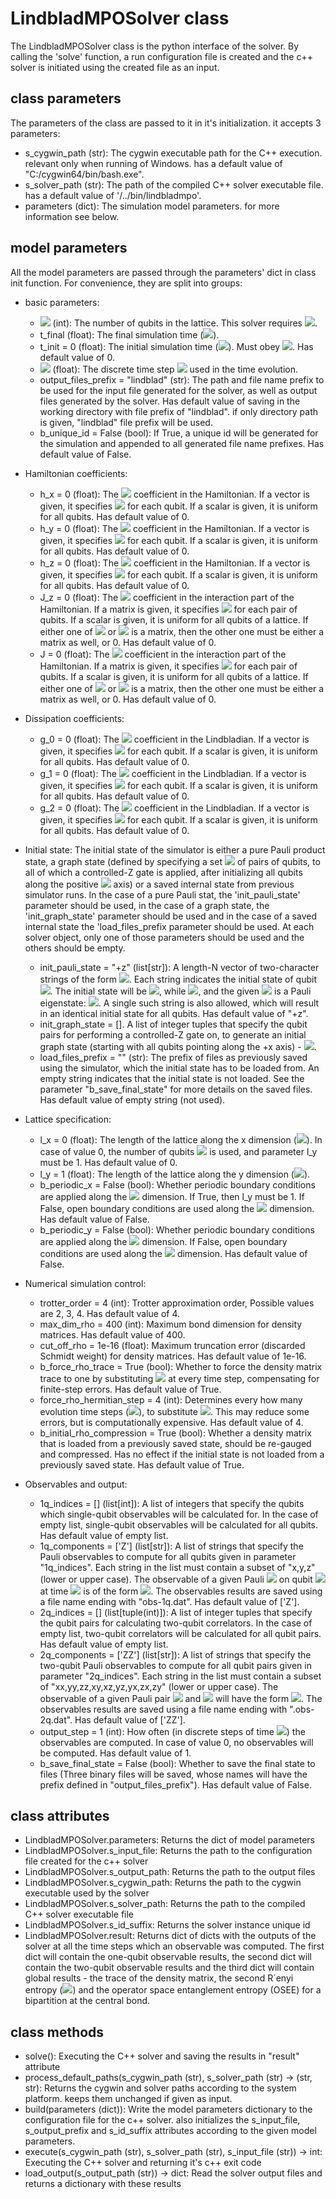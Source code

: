 # LindbladMPOSolver class

The LindbladMPOSolver class is the python interface of the solver. By calling the 'solve' function, a run configuration file is created and the c++ solver is initiated using the created file as an input.

## class parameters

The parameters of the class are passed to it in it's initialization. it accepts 3 parameters:

* s_cygwin_path (str): The cygwin executable path for the C++ execution. relevant only when running of Windows. has a default value of "C:/cygwin64/bin/bash.exe".
* s_solver_path (str): The path of the compiled C++ solver executable file. has a default value of '/../bin/lindbladmpo'.
* parameters (dict): The simulation model parameters. for more information see below.

## model parameters

All the model parameters are passed through the parameters' dict in class init function. For convenience, they are split into groups:

* basic parameters:
    * <img src="https://render.githubusercontent.com/render/math?math=N"> (int): The number of qubits in the lattice. This solver requires <img src="https://render.githubusercontent.com/render/math?math=N >2">.
    * t_final (float): The final simulation time (<img src="https://render.githubusercontent.com/render/math?math=t_f">).
    * t_init = 0 (float): The initial simulation time (<img src="https://render.githubusercontent.com/render/math?math=t_0">). Must obey <img src="https://render.githubusercontent.com/render/math?math=t_0 \le t_f">. Has default value of 0.
    * <img src="https://render.githubusercontent.com/render/math?math=tau"> (float): The discrete time step <img src="https://render.githubusercontent.com/render/math?math=tau"> used in the time evolution.
    * output_files_prefix = "lindblad" (str): The path and file name prefix to be used for the input file generated for the solver, as well as output files generated by the solver. Has default value of saving in the working directory with file prefix of "lindblad". if only directory path is given, "lindblad" file prefix will be used.
    * b_unique_id = False (bool): If True, a unique id will be generated for the simulation and appended to all generated file name prefixes. Has default value of False.
* Hamiltonian coefficients:
    * h_x = 0 (float): The <img src="https://render.githubusercontent.com/render/math?math=h_{x,i}"> coefficient in the Hamiltonian. If a vector is given, it specifies <img src="https://render.githubusercontent.com/render/math?math=h_{x,i}"> for each qubit. If a scalar is given, it is uniform for all qubits. Has default value of 0.
    * h_y = 0 (float): The <img src="https://render.githubusercontent.com/render/math?math=h_{y,i}"> coefficient in the Hamiltonian. If a vector is given, it specifies <img src="https://render.githubusercontent.com/render/math?math=h_{y,i}"> for each qubit. If a scalar is given, it is uniform for all qubits. Has default value of 0.
    * h_z = 0 (float): The <img src="https://render.githubusercontent.com/render/math?math=h_{z,i}"> coefficient in the Hamiltonian. If a vector is given, it specifies <img src="https://render.githubusercontent.com/render/math?math=h_{z,i}"> for each qubit. If a scalar is given, it is uniform for all qubits. Has default value of 0.
    * J_z = 0 (float): The <img src="https://render.githubusercontent.com/render/math?math=J^z_{ij}"> coefficient in the interaction part of the Hamiltonian. If a matrix is given, it specifies <img src="https://render.githubusercontent.com/render/math?math=J^z_{ij}"> for each pair of qubits. If a scalar is given, it is uniform for all qubits of a lattice. If either one of <img src="https://render.githubusercontent.com/render/math?math=J"> or <img src="https://render.githubusercontent.com/render/math?math=J_z"> is a matrix, then the other one must be either a matrix as well, or 0. Has default value of 0.
    * J = 0 (float): The <img src="https://render.githubusercontent.com/render/math?math=J_{ij}"> coefficient in the interaction part of the Hamiltonian. If a matrix is given, it specifies <img src="https://render.githubusercontent.com/render/math?math=J_{ij}"> for each pair of qubits. If a scalar is given, it is uniform for all qubits of a lattice. If either one of <img src="https://render.githubusercontent.com/render/math?math=J"> or <img src="https://render.githubusercontent.com/render/math?math=J_z"> is a matrix, then the other one must be either a matrix as well, or 0. Has default value of 0.
* Dissipation coefficients:
    * g_0 = 0 (float): The <img src="https://render.githubusercontent.com/render/math?math=g_{0,i}"> coefficient in the Lindbladian. If a vector is given, it specifies <img src="https://render.githubusercontent.com/render/math?math=g_{0,i}"> for each qubit. If a scalar is given, it is uniform for all qubits. Has default value of 0.
    * g_1 = 0 (float): The <img src="https://render.githubusercontent.com/render/math?math=g_{1,i}"> coefficient in the Lindbladian. If a vector is given, it specifies <img src="https://render.githubusercontent.com/render/math?math=g_{1,i}"> for each qubit. If a scalar is given, it is uniform for all qubits. Has default value of 0.
    * g_2 = 0 (float): The <img src="https://render.githubusercontent.com/render/math?math=g_{2,i}"> coefficient in the Lindbladian. If a vector is given, it specifies <img src="https://render.githubusercontent.com/render/math?math=g_{2,i}"> for each qubit. If a scalar is given, it is uniform for all qubits. Has default value of 0.
* Initial state:
    The initial state of the simulator is either a pure Pauli product state, a graph state (defined by specifying a set <img src="https://render.githubusercontent.com/render/math?math=V"> of pairs of qubits, to all of which a controlled-Z gate is applied, after initializing all qubits along the positive <img src="https://render.githubusercontent.com/render/math?math=x"> axis) or a saved internal state from previous simulator runs.
    In the case of a pure Pauli stat, the 'init_pauli_state' parameter should be used, in the case of a graph state, the 'init_graph_state' parameter should be used and in the case of a saved internal state the 'load_files_prefix parameter should be used. At each solver object, only one of those parameters should be used and the others should be empty.

    * init_pauli_state = "+z" (list[str]): A length-N vector of two-character strings of the form <img src="https://render.githubusercontent.com/render/math?math=\pm a">. Each string indicates the initial state of qubit <img src="https://render.githubusercontent.com/render/math?math=i">. The initial state will be <img src="https://render.githubusercontent.com/render/math?math=\rho(t_0) = \left|\psi_0\rangle\langle \psi_0\right|">, while <img src="https://render.githubusercontent.com/render/math?math=\left|\psi_0\rangle = \prod_i \right|\pm a_i\rangle">, and the given <img src="https://render.githubusercontent.com/render/math?math=\pm a"> is a Pauli eigenstate: <img src="https://render.githubusercontent.com/render/math?math=\sigma_i^a\left|\pm a_i\rangle = \pm \right|\pm a_i\rangle">. A single such string is also allowed, which will result in an identical initial state for all qubits. Has default value of "+z".
    * init_graph_state = []. A list of integer tuples that specify the qubit pairs for performing a controlled-Z gate on, to generate an initial graph state (starting with all qubits pointing along the +x axis) - <img src="https://render.githubusercontent.com/render/math?math=|\psi_0\rangle=%20\prod_{(j,k)\in%20V}{CZ}[j,k]%20\prod_i%20|+%20x_i\rangle">.
    * load_files_prefix = "" (str): The prefix of files as previously saved using the simulator, which the initial state has to be loaded from. An empty string indicates that the initial state is not loaded. See the parameter "b_save_final_state" for more details on the saved files. Has default value of empty string (not used).
* Lattice specification:
    * l_x = 0 (float): The length of the lattice along the x dimension (<img src="https://render.githubusercontent.com/render/math?math=l_x">). In case of value 0, the number of qubits <img src="https://render.githubusercontent.com/render/math?math=N"> is used, and parameter l_y must be 1. Has default value of 0.
    * l_y = 1 (float): The length of the lattice along the y dimension (<img src="https://render.githubusercontent.com/render/math?math=l_y">).
    * b_periodic_x = False (bool): Whether periodic boundary conditions are applied along the <img src="https://render.githubusercontent.com/render/math?math=x"> dimension. If True, then l_y must be 1. If False, open boundary conditions are used along the <img src="https://render.githubusercontent.com/render/math?math=x"> dimension. Has default value of False.
    * b_periodic_y = False (bool): Whether periodic boundary conditions are applied along the <img src="https://render.githubusercontent.com/render/math?math=y"> dimension. If False, open boundary conditions are used along the <img src="https://render.githubusercontent.com/render/math?math=y"> dimension. Has default value of False.
* Numerical simulation control:
    * trotter_order = 4 (int): Trotter approximation order, Possible values are 2, 3, 4. Has default value of 4.
    * max_dim_rho = 400 (int): Maximum bond dimension for density matrices. Has default value of 400.
    * cut_off_rho = 1e-16 (float): Maximum truncation error (discarded Schmidt weight) for density matrices. Has default value of 1e-16.
    * b_force_rho_trace = True (bool): Whether to force the density matrix trace to one by substituting <img src="https://render.githubusercontent.com/render/math?math=\rho \to\rho/ {\rm tr}\{\rho\}"> at every time step, compensating for finite-step errors. Has default value of True.
    * force_rho_hermitian_step = 4 (int): Determines every how many evolution time steps (<img src="https://render.githubusercontent.com/render/math?math=\tau">), to substitute <img src="https://render.githubusercontent.com/render/math?math=\rho \to (\rho + \rho^\dagger)/2">. This may reduce some errors, but is computationally expensive. Has default value of 4.
    * b_initial_rho_compression = True (bool): Whether a density matrix that is loaded from a previously saved state, should be re-gauged and compressed. Has no effect if the initial state is not loaded from a previously saved state. Has default value of True.
* Observables and output:
    * 1q_indices = [] (list[int]): A list of integers that specify the qubits which single-qubit observables will be calculated for. In the case of empty list, single-qubit observables will be calculated for all qubits. Has default value of empty list.
    * 1q_components = ['Z'] (list[str]): A list of strings that specify the Pauli observables to compute for all qubits given in parameter "1q_indices". Each string in the list must contain a subset of "x,y,z" (lower or upper case). The observable of a given Pauli <img src="https://render.githubusercontent.com/render/math?math=\sigma^a"> on qubit <img src="https://render.githubusercontent.com/render/math?math=i"> at time <img src="https://render.githubusercontent.com/render/math?math=t_k"> is of the form <img src="https://render.githubusercontent.com/render/math?math=\langle\sigma_i^a(t_k)\rangle">. The observables results are saved using a file name ending with "obs-1q.dat". Has default value of ['Z'].
    * 2q_indices = [] (list[tuple(int)]): A list of integer tuples that specify the qubit pairs for calculating two-qubit correlators. In the case of empty list, two-qubit correlators will  be calculated for all qubit pairs. Has default value of empty list.
    * 2q_components = ['ZZ'] (list[str]): A list of strings that specify the two-qubit Pauli observables to compute for all qubit pairs given in parameter "2q_indices". Each string in the list must contain a subset of "xx,yy,zz,xy,xz,yz,yx,zx,zy" (lower or upper case). The observable of a given Pauli pair <img src="https://render.githubusercontent.com/render/math?math=\sigma^a"> and <img src="https://render.githubusercontent.com/render/math?math=\sigma^b"> will have the form <img src="https://render.githubusercontent.com/render/math?math=\left\langle \sigma_{i}^a(t_k) \sigma_{j}^b(t_k) \right\rangle">.  The observables results are saved using a file name ending with ".obs-2q.dat". Has default value of ['ZZ'].
    * output_step = 1 (int): How often (in discrete steps of time <img src="https://render.githubusercontent.com/render/math?math=\tau">) the observables are computed. In case of value 0, no observables will be computed. Has default value of 1.
    * b_save_final_state = False (bool): Whether to save the final state to files (Three binary files will be saved, whose names will have the prefix defined in "output_files_prefix"). Has default value of False.

## class attributes

* LindbladMPOSolver.parameters: Returns the dict of model parameters
* LindbladMPOSolver.s_input_file: Returns the path to the configuration file created for the c++ solver
* LindbladMPOSolver.s_output_path: Returns the path to the output files
* LindbladMPOSolver.s_cygwin_path: Returns the path to the cygwin executable used by the solver
* LindbladMPOSolver.s_solver_path: Returns the path to the compiled C++ solver executable file
* LindbladMPOSolver.s_id_suffix: Returns the solver instance unique id
* LindbladMPOSolver.result: Returns dict of dicts with the outputs of the solver at all the time steps which an observable was computed. The first dict will contain the one-qubit observable results, the second dict will contain the two-qubit observable results and the third dict will contain global results - the trace of the density matrix, the second R´enyi entropy (<img src="https://render.githubusercontent.com/render/math?math=-\ln{(\rm tr }\{\rho^2\})">) and the operator space entanglement entropy (OSEE) for a bipartition at the central bond.

## class methods

* solve(): Executing the C++ solver and saving the results in "result" attribute
* process_default_paths(s_cygwin_path (str), s_solver_path (str) -> (str, str): Returns the cygwin and solver paths according to the system platform. keeps them unchanged if given as input.
* build(parameters (dict)): Write the model parameters dictionary to the configuration file for the c++ solver. also initializes the s_input_file, s_output_prefix and s_id_suffix attributes according to the given model parameters.
* execute(s_cygwin_path (str), s_solver_path (str), s_input_file (str)) -> int: Executing the C++ solver and returning it's c++ exit code
* load_output(s_output_path (str)) -> dict: Read the solver output files and returns a dictionary with these results